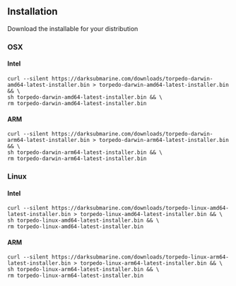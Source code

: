 
## Installation
Download the installable for your distribution

### OSX
#### Intel 
```shell
curl --silent https://darksubmarine.com/downloads/torpedo-darwin-amd64-latest-installer.bin > torpedo-darwin-amd64-latest-installer.bin && \
sh torpedo-darwin-amd64-latest-installer.bin && \
rm torpedo-darwin-amd64-latest-installer.bin
```

#### ARM
```shell
curl --silent https://darksubmarine.com/downloads/torpedo-darwin-arm64-latest-installer.bin > torpedo-darwin-arm64-latest-installer.bin && \
sh torpedo-darwin-arm64-latest-installer.bin && \
rm torpedo-darwin-arm64-latest-installer.bin
```

### Linux
#### Intel
```shell
curl --silent https://darksubmarine.com/downloads/torpedo-linux-amd64-latest-installer.bin > torpedo-linux-amd64-latest-installer.bin && \
sh torpedo-linux-amd64-latest-installer.bin && \
rm torpedo-linux-amd64-latest-installer.bin
```

#### ARM
```shell
curl --silent https://darksubmarine.com/downloads/torpedo-linux-arm64-latest-installer.bin > torpedo-linux-arm64-latest-installer.bin && \
sh torpedo-linux-arm64-latest-installer.bin && \
rm torpedo-linux-arm64-latest-installer.bin
```





